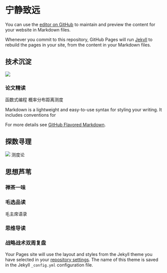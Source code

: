 # 宁静致远

You can use the [editor on GitHub](https://github.com/nicolas-chan/nicolas-chan.github.io/edit/main/index.md) to maintain and preview the content for your website in Markdown files.

Whenever you commit to this repository, GitHub Pages will run [Jekyll](https://jekyllrb.com/) to rebuild the pages in your site, from the content in your Markdown files.

## 技术沉淀
![](https://github.com/nicolas-chan/nicolas-chan.github.io/blob/main/supplement/a-comme-amour.jpeg?raw=true)
### 论文精读
函数式编程
概率分布距离测度


Markdown is a lightweight and easy-to-use syntax for styling your writing. It includes conventions for


For more details see [GitHub Flavored Markdown](https://guides.github.com/features/mastering-markdown/).

## 探数寻理
![](https://github.com/nicolas-chan/nicolas-chan.github.io/blob/main/supplement/whisper-of-the-fall.jpg?raw=true)
测度论

## 思想芦苇
### 禅茶一味
### 毛选品读
毛主席语录
### 思维导读
### 战略战术双周复盘

Your Pages site will use the layout and styles from the Jekyll theme you have selected in your [repository settings](https://github.com/nicolas-chan/nicolas-chan.github.io/settings). The name of this theme is saved in the Jekyll `_config.yml` configuration file.

